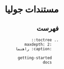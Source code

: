 <div dir="rtl">

مستندات جولیا
=====================

فهرست
-----

```eval_rst
.. toctree::
   :maxdepth: 2
   :caption: راهنما

   getting-started
   docs

```

</div>
